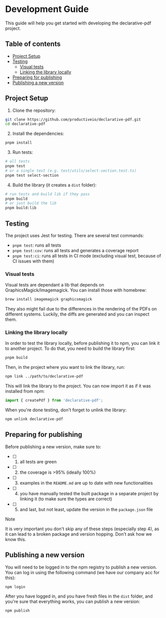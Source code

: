 # Development Guide

This guide will help you get started with developing the declarative-pdf project.

## Table of contents

- [Project Setup](#project-setup)
- [Testing](#testing)
  - [Visual tests](#visual-tests)
  - [Linking the library locally](#linking-the-library-locally)
- [Preparing for publishing](#preparing-for-publishing)
- [Publishing a new version](#publishing-a-new-version)

## Project Setup

1. Clone the repository:

```bash
git clone https://github.com/productiveio/declarative-pdf.git
cd declarative-pdf
```

2. Install the dependencies:

```bash
pnpm install
```

3. Run tests:

```bash
# all tests
pnpm test
# or a single test (e.g. test/utils/select-section.test.ts)
pnpm test select-section
```

4. Build the library (it creates a `dist` folder):

```bash
# run tests and build lib if they pass
pnpm build
# or just build the lib
pnpm build:lib
```

## Testing

The project uses Jest for testing. There are several test commands:

- `pnpm test`: runs all tests
- `pnpm test:cov`: runs all tests and generates a coverage report
- `pnpm test:ci`: runs all tests in CI mode (excluding visual test, because of CI issues with them)

### Visual tests

Visual tests are dependant a lib that depends on GraphicsMagick/Imagemagick. You can install those with homebrew:

```bash
brew install imagemagick graphicsmagick
```

They also might fail due to the differences in the rendering of the PDFs on different systems. Luckily, the diffs are generated and you can inspect them.

### Linking the library locally

In order to test the library locally, before publishing it to npm, you can link it to another project. To do that, you need to build the library first:

```bash
pnpm build
```

Then, in the project where you want to link the library, run:

```bash
npm link ../path/to/declarative-pdf
```

This will link the library to the project. You can now import it as if it was installed from npm:

```typescript
import { createPdf } from 'declarative-pdf';
```

When you're done testing, don't forget to unlink the library:

```bash
npm unlink declarative-pdf
```

## Preparing for publishing

Before publishing a new version, make sure to:

- [ ] 1. all tests are green
- [ ] 2. the coverage is >95% (ideally 100%)
- [ ] 3. examples in the `README.md` are up to date with new functionalities
- [ ] 4. you have manually tested the built package in a separate project by linking it (to make sure the types are correct)
- [ ] 5. and last, but not least, update the version in the `package.json` file

> [!NOTE]
> It is very important you don't skip any of these steps (especially step 4), as it can lead to a broken package and version hopping. Don't ask how we know this.

## Publishing a new version

You will need to be logged in to the npm registry to publish a new version. You can log in using the following command (we have our company acc for this):

```bash
npm login
```

After you have logged in, and you have fresh files in the `dist` folder, and you're sure that everything works, you can publish a new version:

```bash
npm publish
```
